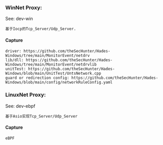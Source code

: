 ### WinNet Proxy:
See: dev-win
```
基于Iocp的Tcp_Server/Udp_Server.
```
#### Capture
```
driver: https://github.com/theSecHunter/Hades-Windows/tree/main/MonitorEvent/netdrv
lib/dll: https://github.com/theSecHunter/Hades-Windows/tree/main/MonitorEvent/netdrvlib
unitTest: https://github.com/theSecHunter/Hades-Windows/blob/main/UnitTest/UntsNetwork.cpp
guard or redirection config: https://github.com/theSecHunter/Hades-Windows/blob/main/config/networkRuleConfig.yaml
```

### LinuxNet Proxy:
See: dev-ebpf
```
基于Asio实现Tcp_Server/Udp_Server
```

#### Capture
```
eBPF
```
